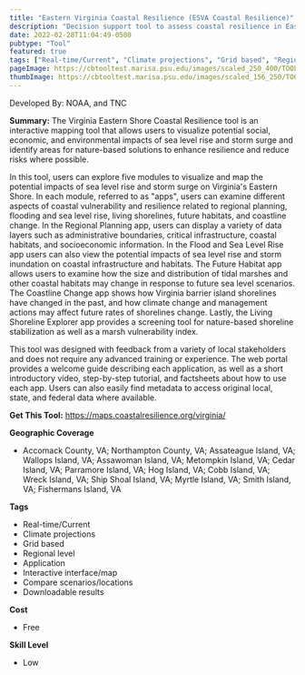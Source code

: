 ```yaml
---
title: "Eastern Virginia Coastal Resilience (ESVA Coastal Resilience)"
description: "Decision support tool to assess coastal resilience in Eastern Virginia "
date: 2022-02-28T11:04:49-0500
pubtype: "Tool"
featured: true
tags: ["Real-time/Current", "Climate projections", "Grid based", "Regional level", "Application", "Interactive interface/map", "Compare scenarios/locations", "Downloadable results"]
pageImage: https://cbtooltest.marisa.psu.edu/images/scaled_250_400/TOOLID_10.0_ScreenCapture-1.png
thumbImage: https://cbtooltest.marisa.psu.edu/images/scaled_156_250/TOOLID_10.0_ScreenCapture-1.png
---
```

Developed By: NOAA, and TNC

**Summary:** The Virginia Eastern Shore Coastal Resilience tool is an interactive mapping tool that allows users to visualize potential social, economic, and environmental impacts of sea level rise and storm surge and identify areas for nature-based solutions to enhance resilience and reduce risks where possible.

In this tool, users can explore five modules to visualize and map the potential impacts of sea level rise and storm surge on Virginia's Eastern Shore. In each module, referred to as "apps", users can examine different aspects of coastal vulnerability and resilience related to regional planning, flooding and sea level rise, living shorelines, future habitats, and coastline change. In the Regional Planning app, users can display a variety of data layers such as administrative boundaries, critical infrastructure, coastal habitats, and socioeconomic information. In the Flood and Sea Level Rise app users can also view the potential impacts of sea level rise and storm inundation on coastal infrastructure and habitats. The Future Habitat app allows users to examine how the size and distribution of tidal marshes and other coastal habitats may change in response to future sea level scenarios. The Coastline Change app shows how Virginia barrier island shorelines have changed in the past, and how climate change and management actions may affect future rates of shorelines change. Lastly, the Living Shoreline Explorer app provides a screening tool for nature-based shoreline stabilization as well as a marsh vulnerability index. 

This tool was designed with feedback from a variety of local stakeholders and does not require any advanced training or experience. The web portal provides a welcome guide describing each application, as well as a short introductory video, step-by-step tutorial, and factsheets about how to use each app. Users can also easily find metadata to access original local, state, and federal data where available. 

__**Get This Tool:**__ https://maps.coastalresilience.org/virginia/

__**Geographic Coverage**__
- Accomack County, VA; Northampton County, VA; Assateague Island, VA; Wallops Island, VA; Assawoman Island, VA; Metompkin Island, VA; Cedar Island, VA; Parramore Island, VA; Hog Island, VA; Cobb Island, VA; Wreck Island, VA; Ship Shoal Island, VA; Myrtle Island, VA; Smith Island, VA; Fishermans Island, VA

__**Tags**__
-  Real-time/Current
-  Climate projections
-  Grid based
-  Regional level
-  Application
-  Interactive interface/map
-  Compare scenarios/locations
-  Downloadable results

__**Cost**__
- Free

__**Skill Level**__
- Low
